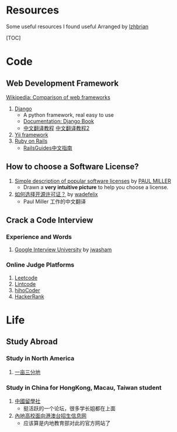 # Resources

Some useful resources I found useful
Arranged by [lzhbrian](http://lzhbrian.me)

[TOC]

# Code

## Web Development Framework

[Wikipedia: Comparison of web frameworks](https://en.wikipedia.org/wiki/Comparison_of_web_frameworks#PHP)

1. [Django](https://www.djangoproject.com)
   - A python framework, real easy to use
   - [Documentation: Django Book](http://djangobook.com)
   - [中文翻译教程](http://djangobook.py3k.cn) [中文翻译教程2](http://djangobook-cn.readthedocs.io/en/latest/)
2. [Yii framework](http://www.yiiframework.com)
3. [Ruby on Rails](http://rubyonrails.org)
   - [RailsGuides中文指南](http://guides.ruby-china.org)

## How to choose a Software License?

1. [Simple description of popular software licenses](http://paulmillr.com/posts/simple-description-of-popular-software-licenses/) by [PAUL MILLER](http://paulmillr.com/posts/simple-description-of-popular-software-licenses/)
   - Drawn a __very intuitive picture__ to help you choose a license.
2. [如何选择开源许可证？](http://blog.csdn.net/wadefelix/article/details/6384317) by [wadefelix](http://blog.csdn.net/wadefelix)
   - Paul Miller 工作的中文翻译


## Crack a Code Interview

### Experience and Words

1. [Google Interview University](https://github.com/jwasham/google-interview-university) by [jwasham](https://github.com/jwasham)

### Online Judge Platforms

1. [Leetcode](http://www.leetcode.com)
2. [Lintcode](http://www.lintcode.com)
3. [hihoCoder](http://www.hihocoder.com)
4. [HackerRank](https://www.hackerrank.com/)



# Life

## Study Abroad

### Study in North America

1. [一亩三分地](http://www.1point3acres.com/bbs/)

### Study in China for HongKong, Macau, Taiwan student

1. [中國留學社](http://www.chinaeducenter.com/forum)
   - 挺活跃的一个论坛，很多学长姐都在上面
2. [內地高校面向港澳台招生信息网](http://www.gatzs.com.cn)
   - 应该算是内地教育部对此的官方网站了

